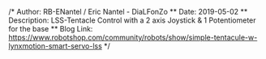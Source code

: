 /* Author:		  RB-ENantel / Eric Nantel - DiaLFonZo
** Date:		    2019-05-02
** Description:	LSS-Tentacle Control with a 2 axis Joystick & 1 Potentiometer for the base
** Blog Link:   https://www.robotshop.com/community/robots/show/simple-tentacule-w-lynxmotion-smart-servo-lss
*/
